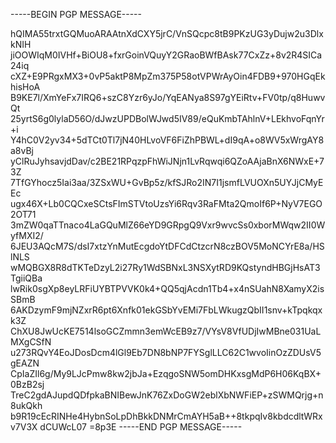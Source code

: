 -----BEGIN PGP MESSAGE-----

hQIMA55trxtGQMuoARAAtnXdCXY5jrC/VnSQcpc8tB9PKzUG3yDujw2u3DlxkNIH
jiOOWIqM0IVHf+BiOU8+fxrGoinVQuyY2GRaoBWfBAsk77CxZz+8v2R4SICa24iq
cXZ+E9PRgxMX3+0vP5aktP8MpZm375P58otVPWrAyOin4FDB9+970HGqEkhisHoA
B9KE7l/XmYeFx7IRQ6+szC8Yzr6yJo/YqEANya8S97gYEiRtv+FV0tp/q8HuwvQt
25yrtS6g0lylaD56O/dJwzUPDBolWJwd5IV89/eQuKmbTAhlnV+LEkhvoFqnYr+i
Y4hC0V2yv34+5dTCt0Tl7jN40HLvoVF6FiZhPBWL+dI9qA+o8WV5xWrgAY8a8vBj
yClRuJyhsavjdDav/c2BE21RPqzpFhWiJNjn1LvRqwqi6QZoAAjaBnX6NWxE+73Z
7TfGYhocz5Iai3aa/3ZSxWU+GvBp5z/kfSJRo2IN7I1jsmfLVUOXn5UYJjCMyEEc
ugx46X+Lb0CQCxeSCtsFImSTVtoUzsYi6Rqv3RaFMta2QmoIf6P+NyV7EGO2OT71
3mZW0qaTTnaco4LaGQuMlZ66eYD9GRpgQ9Vxr9wvcSs0xborMWqw2II0WyfMXI2/
6JEU3AQcM7S/dsI7xtzYnMutEcgdoYtDFCdCtzcrN8czBOV5MoNCYrE8a/HSlNLS
wMQBGX8R8dTKTeDzyL2i27Ry1WdSBNxL3NSXytRD9KQstyndHBGjHsAT3TgiiQBa
lwRik0sgXp8eyLRFiUYBTPVVK0k4+QQ5qjAcdn1Tb4+x4nSUahN8XamyX2isSBmB
6AKDzymF9mjNZxrR6pt6Xnfk01ekGSbYvEMi7FbLWkugzQbII1snv+kTpqkqxk3Z
ChXU8JwUcKE7514lsoGCZmmn3emWcEB9z7/VYsV8VfUDjIwMBne031UaLMXgCSfN
u273RQvY4EoJDosDcm4lGl9Eb7DN8bNP7FYSglLLC62C1wvoIinOzZDUsV5gEAZN
CpIaZIl6g/My9LJcPmw8kw2jbJa+EzqgoSNW5omDHKxsgMdP6H06KqBX+0BzB2sj
TreC2gdAJupdQDfpkaBNIBewJnK76ZxDoGW2eblXbNWFiEP+zSWMQrjg+n8ukQkh
b9R19cEcRINHe4HybnSoLpDhBkkDNMrCmAYH5aB++8tkpqIv8kbdcdltWRxv7V3X
dCUWcL07
=8p3E
-----END PGP MESSAGE-----
